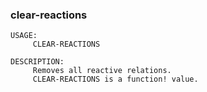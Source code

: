 ### clear-reactions
```red
USAGE:
     CLEAR-REACTIONS 

DESCRIPTION: 
     Removes all reactive relations. 
     CLEAR-REACTIONS is a function! value.

```